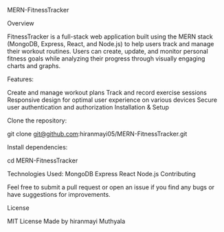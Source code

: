 MERN-FitnessTracker

Overview

FitnessTracker is a full-stack web application built using the MERN stack (MongoDB, Express, React, and Node.js) to help users track and manage their workout routines. Users can create, update, and monitor personal fitness goals while analyzing their progress through visually engaging charts and graphs.

Features:

Create and manage workout plans
Track and record exercise sessions
Responsive design for optimal user experience on various devices
Secure user authentication and authorization
Installation & Setup

Clone the repository:

git clone git@github.com:hiranmayi05/MERN-FitnessTracker.git

Install dependencies:

cd MERN-FitnessTracker

Technologies Used:
MongoDB
Express
React
Node.js
Contributing

Feel free to submit a pull request or open an issue if you find any bugs or have suggestions for improvements.

License

MIT License
Made by hiranmayi Muthyala
